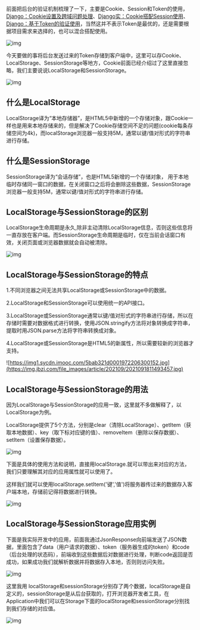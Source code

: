 前面把后台的验证机制梳理了一下，主要是Cookie、Session和Token的使用，[Django：Cookie设置及跨域问题处理](https://www.jb51.net/article/223395.htm)、[Django实：Cookie搭配Session使用](https://www.jb51.net/article/223398.htm)、[Django：基于Token的验证使用](https://www.jb51.net/article/223377.htm)，当然这并不表示Token是最优的，还是需要根据项目需求来选择的，也可以混合搭配使用。

![img](https://img.jbzj.com/file_images/article/202109/2021091811493354.png)

今天要做的事将后台发送过来的Token存储到客户端中，这里可以存Cookie、LocalStorage、SessionStorage等地方，Cookie前面已经介绍过了这里直接忽略，我们主要说说LocalStorage和SessionStorage。

![img](https://img.jbzj.com/file_images/article/202109/2021091811493455.jpg)



## 什么是LocalStorage

LocalStorage译为“本地存储器”，是HTML5中新增的一个存储对象，跟Cookie一样也是用来本地存储来的，但是解决了Cookie存储空间不足的问题(cookie每条存储空间为4k)，而localStorage浏览器一般支持5M，通常以键/值对形式的字符串进行存储。



## 什么是SessionStorage

SessionStorage译为“会话存储”，也是HTML5新增的一个存储对象， 用于本地临时存储同一窗口的数据，在关闭窗口之后将会删除这些数据，SessionStorage浏览器一般支持5M，通常以键/值对形式的字符串进行存储。



## LocalStorage与SessionStorage的区别

LocalStorage生命周期是永久,除非主动清除LocalStorage信息，否则这些信息将一直存放在客户端。而SessionStorage生命周期是临时，仅在当前会话窗口有效，关闭页面或浏览器数据就会自动被清除。

![img](https://img.jbzj.com/file_images/article/202109/2021091811493456.jpg)



## LocalStorage与SessionStorage的特点

1.不同浏览器之间无法共享LocalStorage或SessionStorage中的数据。

2.LocalStorage和SessionStorage可以使用统一的API接口。

3.LocalStorage或SessionStorage通常以键/值对形式的字符串进行存储，所以在存储时需要对数据格式进行转换，使用JSON.stringify方法将对象转换成字符串，提取时用JSON.parse方法将字符串转换成对象。

4.LocalStorage或SessionStorage是HTML5的新属性，所以需要较新的浏览器才支持。

![https://img1.sycdn.imooc.com/5bab321d0001972206300152.jpg](https://img.jbzj.com/file_images/article/202109/2021091811493457.jpg)



## LocalStorage与SessionStorage的用法

因为LocalStorage与SessionStorage的应用一致，这里就不多做解释了，以LocalStorage为例。

LocalStorage提供了5个方法，分别是clear（清除LocalStorage）、getItem（获取本地数据）、key（取下标对应键的值）、removeItem（删除以保存数据）、setItem（设置保存数据）。

![img](https://img.jbzj.com/file_images/article/202109/2021091811493458.png)

 下面是具体的使用方法和说明，直接用localStorage.就可以带出来对应的方法，我们只要理解其对应的应用属性就可以使用了。

这样我们就可以使用localStorage.setItem('键','值')将服务器传过来的数据存入客户端本地，存储前记得将数据进行转换。

![img](https://img.jbzj.com/file_images/article/202109/2021091811493559.png)



## LocalStorage与SessionStorage应用实例

下面是我实际开发中的应用，前面我通过JsonResponse向前端发送了JSON数据，里面包含了data（用户请求的数据）、token（服务器生成的token）和code（后台处理的状态码），前端收到这些数据后对数据进行处理，判断code返回是否成功，如果成功我们就解析数据并将数据存入本地，否则则访问失败。

![img](https://img.jbzj.com/file_images/article/202109/2021091811493560.png)

这里我用 localStorage和sessionStorage分别存了两个数据，localStorage是自定义的，sessionStorage是从后台获取的，打开浏览器开发者工具，在Application中我们可以在Storage下面的localStorage和sessionStorage分别找到我们存储的对应值。

![img](https://img.jbzj.com/file_images/article/202109/2021091811493561.png)